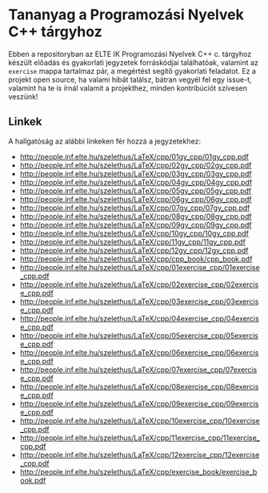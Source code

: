 ﻿# Tananyag a Programozási Nyelvek C++ tárgyhoz

Ebben a repositoryban az ELTE IK Programozási Nyelvek C++ c. tárgyhoz készült előadás és gyakorlati jegyzetek forráskódjai találhatóak, valamint az `exercise` mappa tartalmaz pár, a megértést segítő gyakorlati feladatot.
Ez a projekt open source, ha valami hibát találsz, bátran vegyél fel egy issue-t, valamint ha te is írnál valamit a projekthez, minden kontribúciót szívesen veszünk!

## Linkek

A hallgatóság az alábbi linkeken fér hozzá a jegyzetekhez:
* http://people.inf.elte.hu/szelethus/LaTeX/cpp/01gy_cpp/01gy_cpp.pdf
* http://people.inf.elte.hu/szelethus/LaTeX/cpp/02gy_cpp/02gy_cpp.pdf
* http://people.inf.elte.hu/szelethus/LaTeX/cpp/03gy_cpp/03gy_cpp.pdf
* http://people.inf.elte.hu/szelethus/LaTeX/cpp/04gy_cpp/04gy_cpp.pdf
* http://people.inf.elte.hu/szelethus/LaTeX/cpp/05gy_cpp/05gy_cpp.pdf
* http://people.inf.elte.hu/szelethus/LaTeX/cpp/06gy_cpp/06gy_cpp.pdf
* http://people.inf.elte.hu/szelethus/LaTeX/cpp/07gy_cpp/07gy_cpp.pdf
* http://people.inf.elte.hu/szelethus/LaTeX/cpp/08gy_cpp/08gy_cpp.pdf
* http://people.inf.elte.hu/szelethus/LaTeX/cpp/09gy_cpp/09gy_cpp.pdf
* http://people.inf.elte.hu/szelethus/LaTeX/cpp/10gy_cpp/10gy_cpp.pdf
* http://people.inf.elte.hu/szelethus/LaTeX/cpp/11gy_cpp/11gy_cpp.pdf
* http://people.inf.elte.hu/szelethus/LaTeX/cpp/12gy_cpp/12gy_cpp.pdf
* http://people.inf.elte.hu/szelethus/LaTeX/cpp/cpp_book/cpp_book.pdf
* http://people.inf.elte.hu/szelethus/LaTeX/cpp/01exercise_cpp/01exercise_cpp.pdf
* http://people.inf.elte.hu/szelethus/LaTeX/cpp/02exercise_cpp/02exercise_cpp.pdf
* http://people.inf.elte.hu/szelethus/LaTeX/cpp/03exercise_cpp/03exercise_cpp.pdf
* http://people.inf.elte.hu/szelethus/LaTeX/cpp/04exercise_cpp/04exercise_cpp.pdf
* http://people.inf.elte.hu/szelethus/LaTeX/cpp/05exercise_cpp/05exercise_cpp.pdf
* http://people.inf.elte.hu/szelethus/LaTeX/cpp/06exercise_cpp/06exercise_cpp.pdf
* http://people.inf.elte.hu/szelethus/LaTeX/cpp/07exercise_cpp/07exercise_cpp.pdf
* http://people.inf.elte.hu/szelethus/LaTeX/cpp/08exercise_cpp/08exercise_cpp.pdf
* http://people.inf.elte.hu/szelethus/LaTeX/cpp/09exercise_cpp/09exercise_cpp.pdf
* http://people.inf.elte.hu/szelethus/LaTeX/cpp/10exercise_cpp/10exercise_cpp.pdf
* http://people.inf.elte.hu/szelethus/LaTeX/cpp/11exercise_cpp/11exercise_cpp.pdf
* http://people.inf.elte.hu/szelethus/LaTeX/cpp/12exercise_cpp/12exercise_cpp.pdf
* http://people.inf.elte.hu/szelethus/LaTeX/cpp/exercise_book/exercise_book.pdf

